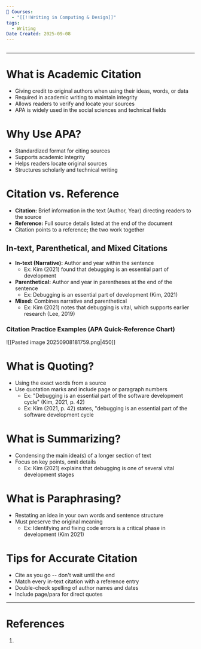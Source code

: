 ```yaml
---
📕 Courses:
  - "[[!!Writing in Computing & Design]]"
tags:
  - Writing
Date Created: 2025-09-08
---
```

```table-of-contents
```
---
# What is Academic Citation
- Giving credit to original authors when using their ideas, words, or data
- Required in academic writing to maintain integrity
- Allows readers to verify and locate your sources
- APA is widely used in the social sciences and technical fields

# Why Use APA?
- Standardized format for citing sources
- Supports academic integrity
- Helps readers locate original sources
- Structures scholarly and technical writing

# Citation vs. Reference
- **Citation:** Brief information in the text (Author, Year) directing readers to the source
- **Reference:** Full source details listed at the end of the document
- Citation points to a reference; the two work together
## In-text, Parenthetical, and Mixed Citations
- **In-text (Narrative):** Author and year within the sentence
	- Ex: Kim (2021) found that debugging is an essential part of development
- **Parenthetical:** Author and year in parentheses at the end of the sentence
	- Ex: Debugging is an essential part of development (Kim, 2021)
- **Mixed:** Combines narrative and parenthetical
	- Ex: Kim (2021) notes that debugging is vital, which supports earlier research (Lee, 2019)
### Citation Practice Examples (APA Quick-Reference Chart)
![[Pasted image 20250908181759.png|450]]

# What is Quoting?
- Using the exact words from a source
- Use quotation marks and include page or paragraph numbers
	- Ex: "Debugging is an essential part of the software development cycle" (Kim, 2021, p. 42)
	- Ex: Kim (2021, p. 42) states, "debugging is an essential part of the software development cycle

# What is Summarizing?
- Condensing the main idea(s) of a longer section of text
- Focus on key points, omit details
	- Ex: Kim (2021) explains that debugging is one of several vital development stages

# What is Paraphrasing?
- Restating an idea in your own words and sentence structure
- Must preserve the original meaning
	- Ex: Identifying and fixing code errors is a critical phase in development (Kim 2021)

# Tips for Accurate Citation
- Cite as you go -- don't wait until the end
- Match every in-text citation with a reference entry
- Double-check spelling of author names and dates
- Include page/para for direct quotes
---
# References
1. 
